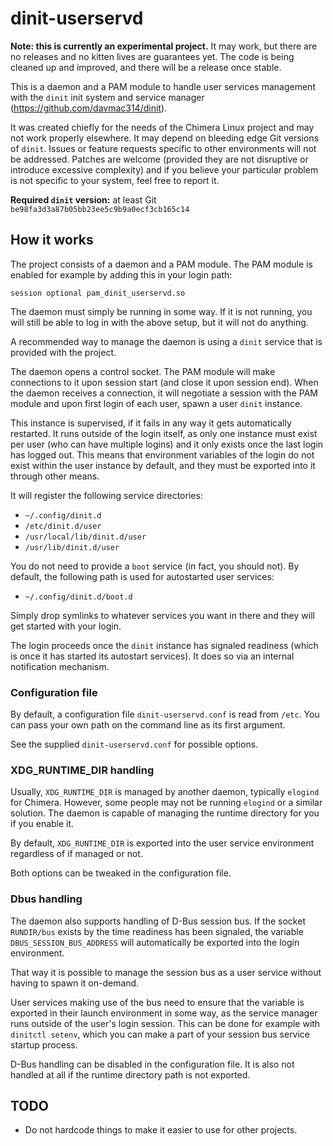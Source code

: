 # dinit-userservd

**Note: this is currently an experimental project.** It may work, but there
are no releases and no kitten lives are guarantees yet. The code is being
cleaned up and improved, and there will be a release once stable.

This is a daemon and a PAM module to handle user services management with the
`dinit` init system and service manager (https://github.com/davmac314/dinit).

It was created chiefly for the needs of the Chimera Linux project and may not
work properly elsewhere. It may depend on bleeding edge Git versions of `dinit`.
Issues or feature requests specific to other environments will not be addressed.
Patches are welcome (provided they are not disruptive or introduce excessive
complexity) and if you believe your particular problem is not specific to your
system, feel free to report it.

**Required `dinit` version:** at least Git `be98fa3d3a87b05bb23ee5c9b9a0ecf3cb165c14`

## How it works

The project consists of a daemon and a PAM module. The PAM module is enabled
for example by adding this in your login path:

```
session optional pam_dinit_userservd.so
```

The daemon must simply be running in some way. If it is not running, you will
still be able to log in with the above setup, but it will not do anything.

A recommended way to manage the daemon is using a `dinit` service that is
provided with the project.

The daemon opens a control socket. The PAM module will make connections to
it upon session start (and close it upon session end). When the daemon
receives a connection, it will negotiate a session with the PAM module
and upon first login of each user, spawn a user `dinit` instance.

This instance is supervised, if it fails in any way it gets automatically
restarted. It runs outside of the login itself, as only one instance must
exist per user (who can have multiple logins) and it only exists once the
last login has logged out. This means that environment variables of the
login do not exist within the user instance by default, and they must be
exported into it through other means.

It will register the following service directories:

* `~/.config/dinit.d`
* `/etc/dinit.d/user`
* `/usr/local/lib/dinit.d/user`
* `/usr/lib/dinit.d/user`

You do not need to provide a `boot` service (in fact, you should not).
By default, the following path is used for autostarted user services:

* `~/.config/dinit.d/boot.d`

Simply drop symlinks to whatever services you want in there and they will
get started with your login.

The login proceeds once the `dinit` instance has signaled readiness (which
is once it has started its autostart services). It does so via an internal
notification mechanism.

### Configuration file

By default, a configuration file `dinit-userservd.conf` is read from `/etc`.
You can pass your own path on the command line as its first argument.

See the supplied `dinit-userservd.conf` for possible options.

### XDG_RUNTIME_DIR handling

Usually, `XDG_RUNTIME_DIR` is managed by another daemon, typically `elogind`
for Chimera. However, some people may not be running `elogind` or a similar
solution. The daemon is capable of managing the runtime directory for you
if you enable it.

By default, `XDG_RUNTIME_DIR` is exported into the user service environment
regardless of if managed or not.

Both options can be tweaked in the configuration file.

### Dbus handling

The daemon also supports handling of D-Bus session bus. If the socket
`RUNDIR/bus` exists by the time readiness has been signaled, the
variable `DBUS_SESSION_BUS_ADDRESS` will automatically be exported into
the login environment.

That way it is possible to manage the session bus as a user service without
having to spawn it on-demand.

User services making use of the bus need to ensure that the variable is
exported in their launch environment in some way, as the service manager
runs outside of the user's login session. This can be done for example
with `dinitctl setenv`, which you can make a part of your session bus
service startup process.

D-Bus handling can be disabled in the configuration file. It is also
not handled at all if the runtime directory path is not exported.

## TODO

* Do not hardcode things to make it easier to use for other projects.
